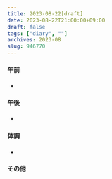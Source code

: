 ```yaml
---
title: 2023-08-22[draft]
date: 2023-08-22T21:00:00+09:00
draft: false
tags: ["diary", ""]
archives: 2023-08
slug: 946770
---
```

#### 午前
- 
#### 午後
- 
#### 体調
- 
#### その他